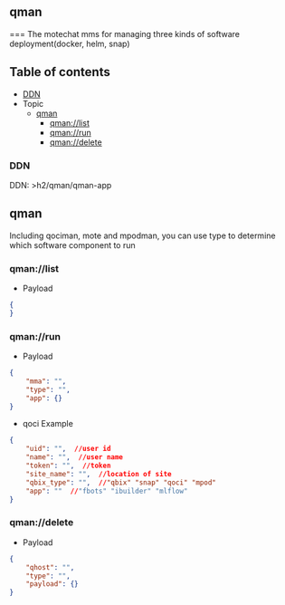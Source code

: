 ## qman

===
The motechat mms for managing three kinds of software deployment(docker, helm, snap)

Table of contents
---

* [DDN](#DDN)
* Topic
  * [qman](#qman)
    - [qman://list](#qman://list)
    - [qman://run](#qman://run)
    - [qman://delete](#qman://delete)
### DDN
DDN: >h2/qman/qman-app 
## qman
Including qociman, mote and mpodman, you can use type to determine which software component to run
### qman://list
* Payload
```json
{
}
```
### qman://run
* Payload
```json
{
    "mma": "",
    "type": "",
    "app": {}
}
```
* qoci Example
```json
{
    "uid": "",  //user id
    "name": "",  //user name
    "token": "",  //token
    "site_name": "",  //location of site
    "qbix_type": "",  //"qbix" "snap" "qoci" "mpod"
    "app": ""  //"fbots" "ibuilder" "mlflow"
}
```
### qman://delete
* Payload
```json
{
    "qhost": "",
    "type": "",
    "payload": {}
}
```
